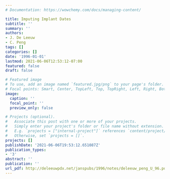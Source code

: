 ```yaml
---
# Documentation: https://wowchemy.com/docs/managing-content/

title: Imputing Implant Dates
subtitle: ''
summary: ''
authors:
- J. De Leeuw
- C. Peng
tags: []
categories: []
date: '1996-01-01'
lastmod: 2021-06-06T12:53:12-07:00
featured: false
draft: false

# Featured image
# To use, add an image named `featured.jpg/png` to your page's folder.
# Focal points: Smart, Center, TopLeft, Top, TopRight, Left, Right, BottomLeft, Bottom, BottomRight.
image:
  caption: ''
  focal_point: ''
  preview_only: false

# Projects (optional).
#   Associate this post with one or more of your projects.
#   Simply enter your project's folder or file name without extension.
#   E.g. `projects = ["internal-project"]` references `content/project/deep-learning/index.md`.
#   Otherwise, set `projects = []`.
projects: []
publishDate: '2021-06-06T19:53:12.651087Z'
publication_types:
- '3'
abstract: ''
publication: ''
url_pdf: http://deleeuwpdx.net/janspubs/1996/notes/deleeuw_peng_U_96.pdf
---
```

